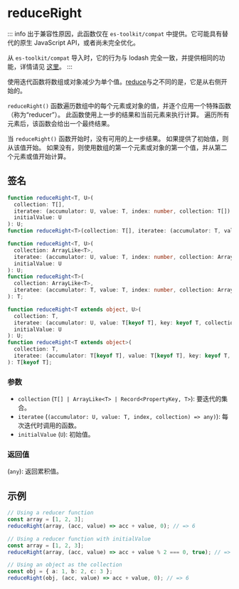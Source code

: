 # reduceRight

::: info
出于兼容性原因，此函数仅在 `es-toolkit/compat` 中提供。它可能具有替代的原生 JavaScript API，或者尚未完全优化。

从 `es-toolkit/compat` 导入时，它的行为与 lodash 完全一致，并提供相同的功能，详情请见 [这里](../../../compatibility.md)。
:::

使用迭代函数将数组或对象减少为单个值。[reduce](./reduce.md)与之不同的是，它是从右侧开始的。

`reduceRight()` 函数遍历数组中的每个元素或对象的值，并逐个应用一个特殊函数（称为“reducer”）。
此函数使用上一步的结果和当前元素来执行计算。
遍历所有元素后，该函数会给出一个最终结果。

当 `reduceRight()` 函数开始时，没有可用的上一步结果。
如果提供了初始值，则从该值开始。
如果没有，则使用数组的第一个元素或对象的第一个值，并从第二个元素或值开始计算。

## 签名

```typescript
function reduceRight<T, U>(
  collection: T[],
  iteratee: (accumulator: U, value: T, index: number, collection: T[]) => U,
  initialValue: U
): U;
function reduceRight<T>(collection: T[], iteratee: (accumulator: T, value: T, index: number, collection: T[]) => T): T;

function reduceRight<T, U>(
  collection: ArrayLike<T>,
  iteratee: (accumulator: U, value: T, index: number, collection: ArrayLike<T>) => U,
  initialValue: U
): U;
function reduceRight<T>(
  collection: ArrayLike<T>,
  iteratee: (accumulator: T, value: T, index: number, collection: ArrayLike<T>) => T
): T;

function reduceRight<T extends object, U>(
  collection: T,
  iteratee: (accumulator: U, value: T[keyof T], key: keyof T, collection: T) => U,
  initialValue: U
): U;
function reduceRight<T extends object>(
  collection: T,
  iteratee: (accumulator: T[keyof T], value: T[keyof T], key: keyof T, collection: T) => T[keyof T]
): T[keyof T];
```

### 参数

- `collection` (`T[] | ArrayLike<T> | Record<PropertyKey, T>`): 要迭代的集合。
- `iteratee` (`(accumulator: U, value: T, index, collection) => any)`): 每次迭代时调用的函数。
- `initialValue` (`U`): 初始值。

### 返回值

(`any`): 返回累积值。

## 示例

```typescript
// Using a reducer function
const array = [1, 2, 3];
reduceRight(array, (acc, value) => acc + value, 0); // => 6

// Using a reducer function with initialValue
const array = [1, 2, 3];
reduceRight(array, (acc, value) => acc + value % 2 === 0, true); // => false

// Using an object as the collection
const obj = { a: 1, b: 2, c: 3 };
reduceRight(obj, (acc, value) => acc + value, 0); // => 6
```

